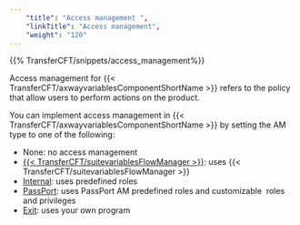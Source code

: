 ```yaml
---
    "title": "Access management ",
    "linkTitle": "Access management",
    "weight": "120"
---
```

{{% TransferCFT/snippets/access_management%}}

Access management for {{< TransferCFT/axwayvariablesComponentShortName  >}} refers to the policy that allow users to perform actions on the product.

You can implement access management in {{< TransferCFT/axwayvariablesComponentShortName  >}} by setting the AM type to one of the following:

- None: no access management
- [{{< TransferCFT/suitevariablesFlowManager  >}}](fm_access_management): uses {{< TransferCFT/suitevariablesFlowManager  >}}
- [Internal](uconf_internal_am): uses predefined roles
- [PassPort](about_passport_am): uses PassPort AM predefined roles and customizable  roles and privileges
- [Exit](am_exits): uses your own program
